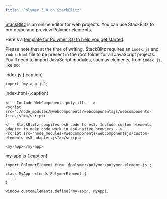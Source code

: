 ```yaml
---
title: "Polymer 3.0 on StackBlitz"
---
```


<!-- toc -->

[StackBlitz](https://stackblitz.com) is an online editor for web projects. You can use StackBlitz to prototype and preview Polymer elements.

Here's a [template for Polymer 3.0 to help you get started](https://stackblitz.com/edit/start-polymer3?file=start-polymer3.js). 

Please note that at the time of writing, StackBlitz requires an `index.js` and `index.html` file to be present in the root folder for all JavaScript projects. You'll need to import JavaScript modules, such as elements, from `index.js`, like so:

index.js {.caption}

```
import `my-app.js`;
```

index.html {.caption}
```
<!-- Include WebComponents polyfills -->
<script src="./node_modules/@webcomponents/webcomponentsjs/webcomponents-lite.js"></script>

<!-- StackBlitz compiles es6 code to es5. Include custom elements adapter to make code work in es6-native browsers -->
<script src="node_modules/@webcomponents/webcomponentsjs/custom-elements-es5-adapter.js"></script>

<my-app></my-app>
```

my-app.js {.caption}
```
import PolymerElement from '@polymer/polymer/polymer-element.js';

class MyApp extends PolymerElement {
  ...
}

window.customElements.define('my-app', MyApp);
```
